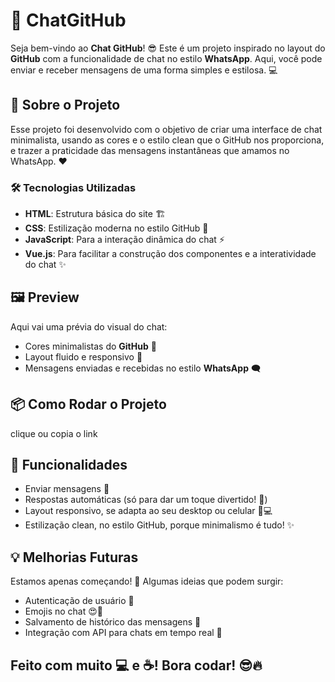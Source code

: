 # 💬 ChatGitHub

Seja bem-vindo ao **Chat GitHub**! 😎 Este é um projeto inspirado no layout do **GitHub** com a funcionalidade de chat no estilo **WhatsApp**. Aqui, você pode enviar e receber mensagens de uma forma simples e estilosa. 💻

## 🚀 Sobre o Projeto

Esse projeto foi desenvolvido com o objetivo de criar uma interface de chat minimalista, usando as cores e o estilo clean que o GitHub nos proporciona, e trazer a praticidade das mensagens instantâneas que amamos no WhatsApp. ❤️

### 🛠️ Tecnologias Utilizadas

- **HTML**: Estrutura básica do site 🏗️
- **CSS**: Estilização moderna no estilo GitHub 🎨
- **JavaScript**: Para a interação dinâmica do chat ⚡
- **Vue.js**: Para facilitar a construção dos componentes e a interatividade do chat ✨

## 🖼️ Preview

Aqui vai uma prévia do visual do chat:

- Cores minimalistas do **GitHub** 🖤
- Layout fluido e responsivo 📱
- Mensagens enviadas e recebidas no estilo **WhatsApp** 🗨️

## 📦 Como Rodar o Projeto

clique ou copia o link

## 🔧 Funcionalidades

- Enviar mensagens 📨
- Respostas automáticas (só para dar um toque divertido! 🤖)
- Layout responsivo, se adapta ao seu desktop ou celular 📱💻
- Estilização clean, no estilo GitHub, porque minimalismo é tudo! ✨

## 💡 Melhorias Futuras

Estamos apenas começando! 🚀 Algumas ideias que podem surgir:

- Autenticação de usuário 🔐
- Emojis no chat 😍🎉
- Salvamento de histórico das mensagens 💾
- Integração com API para chats em tempo real 🔄

## Feito com muito 💻 e ☕! Bora codar! 😎🔥
